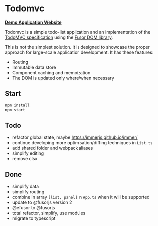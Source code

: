 # Todomvc

**[Demo Application Website](https://fusorjs.github.io/todomvc/)**

Todomvc is a simple todo-list application and an implementation of the [TodoMVC specification](http://todomvc.com/) using the [Fusor DOM library](https://github.com/fusorjs/dom).

This is not the simplest solution. It is designed to showcase the proper approach for large-scale application development. It has these features:

- Routing
- Immutable data store
- Component caching and memoization
- The DOM is updated only where/when necessary

## Start

```sh
npm install
npm start
```

## Todo

<!-- - Cypress E2E performance? -->

- refactor global state, maybe https://immerjs.github.io/immer/
- continue developing more optimisation/diffing techniques in `List.ts`
- add shared folder and webpack aliases
- simplify editing
- remove clsx

## Done

- simplify data
- simplify routing
- combine in array `[list, panel]` in `App.ts` when it will be supported
- update to @fusorjs version 2
- @efusor to @fusorjs
- total refactor, simplify, use modules
- migrate to typescript
